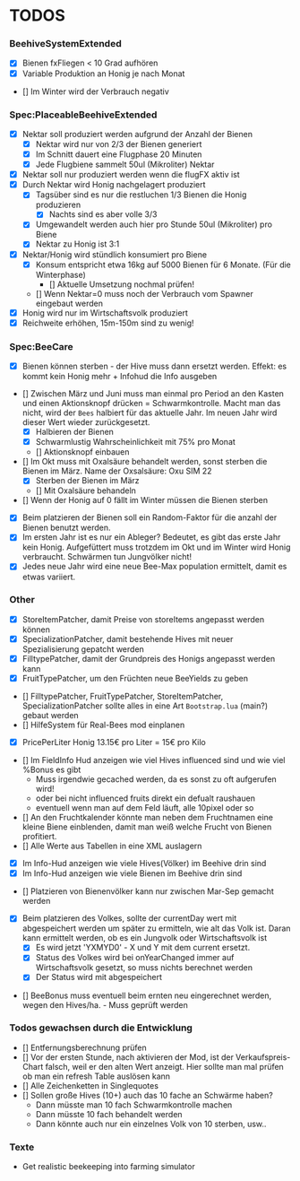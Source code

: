 # TODOS

### BeehiveSystemExtended
- [x] Bienen fxFliegen < 10 Grad aufhören
- [x] Variable Produktion an Honig je nach Monat
- [] Im Winter wird der Verbrauch negativ

### Spec:PlaceableBeehiveExtended
- [x] Nektar soll produziert werden aufgrund der Anzahl der Bienen
    - [x] Nektar wird nur von 2/3 der Bienen generiert
    - [x] Im Schnitt dauert eine Flugphase 20 Minuten
    - [x] Jede Flugbiene sammelt 50ul (Mikroliter) Nektar
- [x] Nektar soll nur produziert werden wenn die flugFX aktiv ist
- [x] Durch Nektar wird Honig nachgelagert produziert
    - [x] Tagsüber sind es nur die restluchen 1/3 Bienen die Honig produzieren
        - [x] Nachts sind es aber volle 3/3
    - [x] Umgewandelt werden auch hier pro Stunde 50ul (Mikroliter) pro Biene
    - [x] Nektar zu Honig ist 3:1
- [x] Nektar/Honig wird stündlich konsumiert pro Biene
    - [x] Konsum entspricht etwa 16kg auf 5000 Bienen für 6 Monate. (Für die Winterphase)
        - [] Aktuelle Umsetzung nochmal prüfen!
    - [] Wenn Nektar=0 muss noch der Verbrauch vom Spawner eingebaut werden
- [x] Honig wird nur im Wirtschaftsvolk produziert
- [x] Reichweite erhöhen, 15m-150m sind zu wenig!

### Spec:BeeCare
- [x] Bienen können sterben - der Hive muss dann ersetzt werden. Effekt: es kommt kein Honig mehr + Infohud die Info ausgeben
- [] Zwischen März und Juni muss man einmal pro Period an den Kasten und einen Aktionsknopf drücken = Schwarmkontrolle. Macht man das nicht, wird der `Bees` halbiert für das aktuelle Jahr. Im neuen Jahr wird dieser Wert wieder zurückgesetzt.
    - [x] Halbieren der Bienen
    - [x] Schwarmlustig Wahrscheinlichkeit mit 75% pro Monat
    - [] Aktionsknopf einbauen
- [] Im Okt muss mit Oxalsäure behandelt werden, sonst sterben die Bienen im März. Name der Oxsalsäure: Oxu SIM 22
    - [x] Sterben der Bienen im März
    - [] Mit Oxalsäure behandeln
- [] Wenn der Honig auf 0 fällt im Winter müssen die Bienen sterben
- [x] Beim platzieren der Bienen soll ein Random-Faktor für die anzahl der Bienen benutzt werden.
- [x] Im ersten Jahr ist es nur ein Ableger? Bedeutet, es gibt das erste Jahr kein Honig. Aufgefüttert muss trotzdem im Okt und im Winter wird Honig verbraucht. Schwärmen tun Jungvölker nicht!
- [x] Jedes neue Jahr wird eine neue Bee-Max population ermittelt, damit es etwas variiert.

### Other
- [x] StoreItemPatcher, damit Preise von storeItems angepasst werden können
- [x] SpecializationPatcher, damit bestehende Hives mit neuer Spezialisierung gepatcht werden
- [x] FilltypePatcher, damit der Grundpreis des Honigs angepasst werden kann
- [x] FruitTypePatcher, um den Früchten neue BeeYields zu geben
- [] FilltypePatcher, FruitTypePatcher, StoreItemPatcher, SpecializationPatcher sollte alles in eine Art `Bootstrap.lua` (main?) gebaut werden
- [] HilfeSystem für Real-Bees mod einplanen
- [x] PricePerLiter Honig 13.15€ pro Liter = 15€ pro Kilo
- [] Im FieldInfo Hud anzeigen wie viel Hives influenced sind und wie viel %Bonus es gibt
	 - Muss irgendwie gecached werden, da es sonst zu oft aufgerufen wird!
	 - oder bei nicht influenced fruits direkt ein defualt raushauen
	 - eventuell wenn man auf dem Feld läuft, alle 10pixel oder so
- [] An den Fruchtkalender könnte man neben dem Fruchtnamen eine kleine Biene einblenden, damit man weiß welche Frucht von Bienen profitiert.
- [] Alle Werte aus Tabellen in eine XML auslagern
- [x] Im Info-Hud anzeigen wie viele Hives(Völker) im Beehive drin sind
- [x] Im Info-Hud anzeigen wie viele Bienen im Beehive drin sind
- [] Platzieren von Bienenvölker kann nur zwischen Mar-Sep gemacht werden
- [x] Beim platzieren des Volkes, sollte der currentDay wert mit abgespeichert werden um später zu ermitteln, wie alt das Volk ist. Daran kann ermittelt werden, ob es ein Jungvolk oder Wirtschaftsvolk ist
    - [x] Es wird jetzt 'YXMYD0' - X und Y mit dem current ersetzt.
    - [x] Status des Volkes wird bei onYearChanged immer auf Wirtschaftsvolk gesetzt, so muss nichts berechnet werden
    - [x] Der Status wird mit abgespeichert
- [] BeeBonus muss eventuell beim ernten neu eingerechnet werden, wegen den Hives/ha. - Muss geprüft werden


### Todos gewachsen durch die Entwicklung
- [] Entfernungsberechnung prüfen
- [] Vor der ersten Stunde, nach aktivieren der Mod, ist der Verkaufspreis-Chart falsch, weil er den alten Wert anzeigt. Hier sollte man mal prüfen ob man ein refresh Table auslösen kann
- [] Alle Zeichenketten in Singlequotes
- [] Sollen große Hives (10+) auch das 10 fache an Schwärme haben?
    - Dann müsste man 10 fach Schwarmkontrolle machen
    - Dann müsste 10 fach behandelt werden
    - Dann könnte auch nur ein einzelnes Volk von 10 sterben, usw..



### Texte
- Get realistic beekeeping into farming simulator